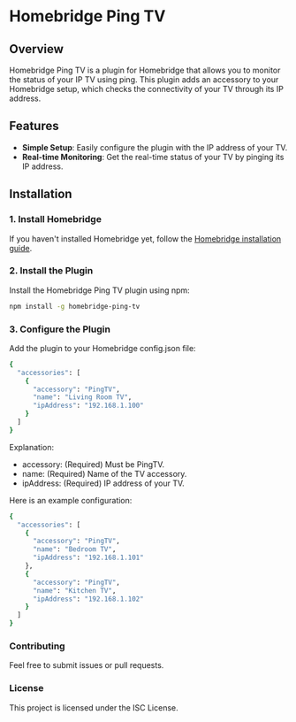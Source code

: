 # Homebridge Ping TV

## Overview
Homebridge Ping TV is a plugin for Homebridge that allows you to monitor the status of your IP TV using ping. This plugin adds an accessory to your Homebridge setup, which checks the connectivity of your TV through its IP address.

## Features
- **Simple Setup**: Easily configure the plugin with the IP address of your TV.
- **Real-time Monitoring**: Get the real-time status of your TV by pinging its IP address.

## Installation

### 1. Install Homebridge
If you haven't installed Homebridge yet, follow the [Homebridge installation guide](https://github.com/homebridge/homebridge/wiki).

### 2. Install the Plugin
Install the Homebridge Ping TV plugin using npm:

```sh
npm install -g homebridge-ping-tv
```

### 3. Configure the Plugin
Add the plugin to your Homebridge config.json file:

```sh
{
  "accessories": [
    {
      "accessory": "PingTV",
      "name": "Living Room TV",
      "ipAddress": "192.168.1.100"
    }
  ]
}
```

Explanation:
* accessory: (Required) Must be PingTV.
* name: (Required) Name of the TV accessory.
* ipAddress: (Required) IP address of your TV.

Here is an example configuration:

```sh
{
  "accessories": [
    {
      "accessory": "PingTV",
      "name": "Bedroom TV",
      "ipAddress": "192.168.1.101"
    },
    {
      "accessory": "PingTV",
      "name": "Kitchen TV",
      "ipAddress": "192.168.1.102"
    }
  ]
}
```

### Contributing
Feel free to submit issues or pull requests.

### License
This project is licensed under the ISC License.
